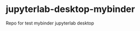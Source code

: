 jupyterlab-desktop-mybinder
=============================
Repo for test mybinder jupyterlab desktop
